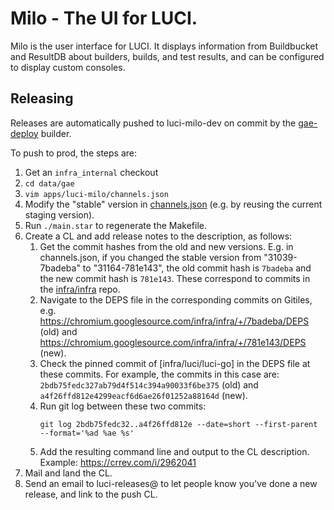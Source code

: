 # Milo - The UI for LUCI.

Milo is the user interface for LUCI. It displays information from Buildbucket
and ResultDB about builders, builds, and test results, and can be configured to
display custom consoles.

## Releasing

Releases are automatically pushed to luci-milo-dev on commit by the
[gae-deploy](https://ci.chromium.org/p/infradata-gae/builders/ci/gae-deploy)
builder.

To push to prod, the steps are:

1. Get an `infra_internal` checkout
1. `cd data/gae`
1. `vim apps/luci-milo/channels.json`
1. Modify the "stable" version in
   [channels.json](https://chrome-internal.googlesource.com/infradata/gae/+/HEAD/apps/luci-milo/channels.json)
   (e.g. by reusing the current staging version).
1. Run `./main.star` to regenerate the Makefile.
1. Create a CL and add release notes to the description, as follows:
    1. Get the commit hashes from the old and new versions. E.g. in channels.json,
       if you changed the stable version from "31039-7badeba" to "31164-781e143",
       the old commit hash is `7badeba` and the new commit hash is `781e143`. These
       correspond to commits in the
       [infra/infra](https://chromium.googlesource.com/infra/infra/) repo.
    1. Navigate to the DEPS file in the corresponding commits on Gitiles, e.g.
       https://chromium.googlesource.com/infra/infra/+/7badeba/DEPS (old) and
       https://chromium.googlesource.com/infra/infra/+/781e143/DEPS (new).
    1. Check the pinned commit of [infra/luci/luci-go] in the DEPS file at these
       commits. For example, the commits in this case are:
       `2bdb75fedc327ab79d4f514c394a90033f6be375` (old) and
       `a4f26ffd812e4299eacf6d6ae26f01252a88164d` (new).
    1. Run git log between these two commits:
        ```
        git log 2bdb75fedc32..a4f26ffd812e --date=short --first-parent --format='%ad %ae %s'
        ```
    1. Add the resulting command line and output to the CL description. Example:
       https://crrev.com/i/2962041
1. Mail and land the CL.
1. Send an email to luci-releases@ to let people know you've done a new release,
   and link to the push CL.
